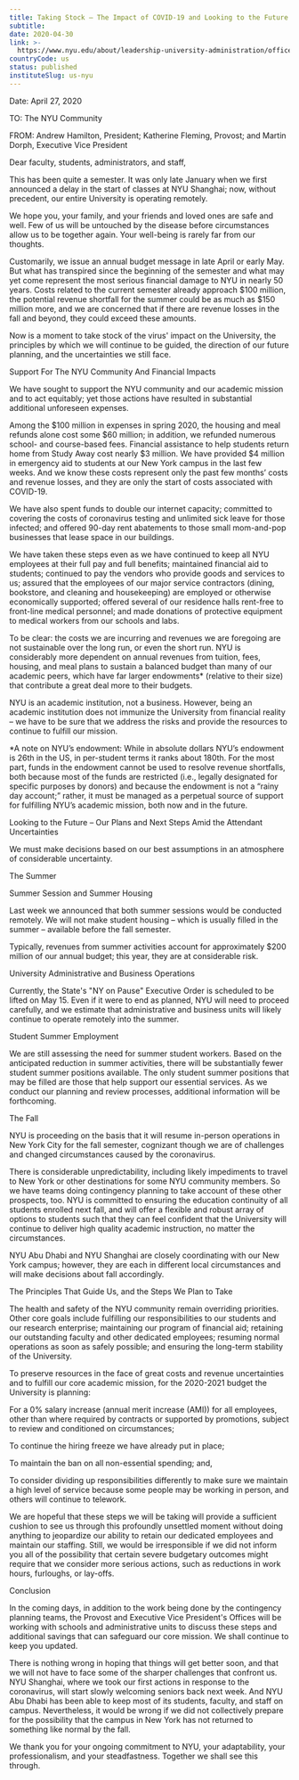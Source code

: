 ```yaml
---
title: Taking Stock – The Impact of COVID-19 and Looking to the Future
subtitle: 
date: 2020-04-30
link: >-
  https://www.nyu.edu/about/leadership-university-administration/office-of-the-president/communications/taking-stock-the-impact-of-covid-19-and-looking-to-the-future.html
countryCode: us
status: published
instituteSlug: us-nyu
---
```

Date: April 27, 2020

TO: The NYU Community

FROM: Andrew Hamilton, President; Katherine Fleming, Provost; and Martin Dorph, Executive Vice President



Dear faculty, students, administrators, and staff,

This has been quite a semester. It was only late January when we first announced a delay in the start of classes at NYU Shanghai; now, without precedent, our entire University is operating remotely.

We hope you, your family, and your friends and loved ones are safe and well. Few of us will be untouched by the disease before circumstances allow us to be together again. Your well-being is rarely far from our thoughts.

Customarily, we issue an annual budget message in late April or early May. But what has transpired since the beginning of the semester and what may yet come represent the most serious financial damage to NYU in nearly 50 years. Costs related to the current semester already approach $100 million, the potential revenue shortfall for the summer could be as much as $150 million more, and we are concerned that if there are revenue losses in the fall and beyond, they could exceed these amounts.

Now is a moment to take stock of the virus' impact on the University, the principles by which we will continue to be guided, the direction of our future planning, and the uncertainties we still face.

Support For The NYU Community And Financial Impacts

We have sought to support the NYU community and our academic mission and to act equitably; yet those actions have resulted in substantial additional unforeseen expenses.

Among the $100 million in expenses in spring 2020, the housing and meal refunds alone cost some $60 million; in addition, we refunded numerous school- and course-based fees. Financial assistance to help students return home from Study Away cost nearly $3 million. We have provided $4 million in emergency aid to students at our New York campus in the last few weeks. And we know these costs represent only the past few months’ costs and revenue losses, and they are only the start of costs associated with COVID-19.

We have also spent funds to double our internet capacity; committed to covering the costs of coronavirus testing and unlimited sick leave for those infected; and offered 90-day rent abatements to those small mom-and-pop businesses that lease space in our buildings.

We have taken these steps even as we have continued to keep all NYU employees at their full pay and full benefits; maintained financial aid to students; continued to pay the vendors who provide goods and services to us; assured that the employees of our major service contractors (dining, bookstore, and cleaning and housekeeping) are employed or otherwise economically supported; offered several of our residence halls rent-free to front-line medical personnel; and made donations of protective equipment to medical workers from our schools and labs.

To be clear: the costs we are incurring and revenues we are foregoing are not sustainable over the long run, or even the short run. NYU is considerably more dependent on annual revenues from tuition, fees, housing, and meal plans to sustain a balanced budget than many of our academic peers, which have far larger endowments* (relative to their size) that contribute a great deal more to their budgets.

NYU is an academic institution, not a business. However, being an academic institution does not immunize the University from financial reality – we have to be sure that we address the risks and provide the resources to continue to fulfill our mission.

*A note on NYU’s endowment: While in absolute dollars NYU’s endowment is 26th in the US, in per-student terms it ranks about 180th. For the most part, funds in the endowment cannot be used to resolve revenue shortfalls, both because most of the funds are restricted (i.e., legally designated for specific purposes by donors) and because the endowment is not a “rainy day account;” rather, it must be managed as a perpetual source of support for fulfilling NYU’s academic mission, both now and in the future.



Looking to the Future – Our Plans and Next Steps Amid the Attendant Uncertainties



We must make decisions based on our best assumptions in an atmosphere of considerable uncertainty.

The Summer



Summer Session and Summer Housing



Last week we announced that both summer sessions would be conducted remotely. We will not make student housing – which is usually filled in the summer – available before the fall semester.

Typically, revenues from summer activities account for approximately $200 million of our annual budget; this year, they are at considerable risk.

University Administrative and Business Operations



Currently, the State's "NY on Pause" Executive Order is scheduled to be lifted on May 15. Even if it were to end as planned, NYU will need to proceed carefully, and we estimate that administrative and business units will likely continue to operate remotely into the summer.

Student Summer Employment



We are still assessing the need for summer student workers. Based on the anticipated reduction in summer activities, there will be substantially fewer student summer positions available. The only student summer positions that may be filled are those that help support our essential services. As we conduct our planning and review processes, additional information will be forthcoming.

The Fall



NYU is proceeding on the basis that it will resume in-person operations in New York City for the fall semester, cognizant though we are of challenges and changed circumstances caused by the coronavirus.

There is considerable unpredictability, including likely impediments to travel to New York or other destinations for some NYU community members. So we have teams doing contingency planning to take account of these other prospects, too. NYU is committed to ensuring the education continuity of all students enrolled next fall, and will offer a flexible and robust array of options to students such that they can feel confident that the University will continue to deliver high quality academic instruction, no matter the circumstances.

NYU Abu Dhabi and NYU Shanghai are closely coordinating with our New York campus; however, they are each in different local circumstances and will make decisions about fall accordingly.

The Principles That Guide Us, and the Steps We Plan to Take



The health and safety of the NYU community remain overriding priorities. Other core goals include fulfilling our responsibilities to our students and our research enterprise; maintaining our program of financial aid; retaining our outstanding faculty and other dedicated employees; resuming normal operations as soon as safely possible; and ensuring the long-term stability of the University.

To preserve resources in the face of great costs and revenue uncertainties and to fulfill our core academic mission, for the 2020-2021 budget the University is planning:

For a 0% salary increase (annual merit increase (AMI)) for all employees, other than where required by contracts or supported by promotions, subject to review and conditioned on circumstances;

To continue the hiring freeze we have already put in place;

To maintain the ban on all non-essential spending; and,

To consider dividing up responsibilities differently to make sure we maintain a high level of service because some people may be working in person, and others will continue to telework.



We are hopeful that these steps we will be taking will provide a sufficient cushion to see us through this profoundly unsettled moment without doing anything to jeopardize our ability to retain our dedicated employees and maintain our staffing. Still, we would be irresponsible if we did not inform you all of the possibility that certain severe budgetary outcomes might require that we consider more serious actions, such as reductions in work hours, furloughs, or lay-offs.

Conclusion



In the coming days, in addition to the work being done by the contingency planning teams, the Provost and Executive Vice President's Offices will be working with schools and administrative units to discuss these steps and additional savings that can safeguard our core mission. We shall continue to keep you updated.

There is nothing wrong in hoping that things will get better soon, and that we will not have to face some of the sharper challenges that confront us. NYU Shanghai, where we took our first actions in response to the coronavirus, will start slowly welcoming seniors back next week. And NYU Abu Dhabi has been able to keep most of its students, faculty, and staff on campus. Nevertheless, it would be wrong if we did not collectively prepare for the possibility that the campus in New York has not returned to something like normal by the fall.

We thank you for your ongoing commitment to NYU, your adaptability, your professionalism, and your steadfastness. Together we shall see this through.

